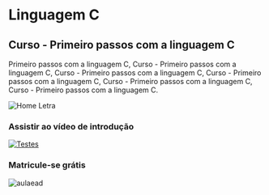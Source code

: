 # Linguagem C
## Curso - Primeiro passos com a linguagem C
Primeiro passos com a linguagem C, Curso - Primeiro passos com a linguagem C, Curso - Primeiro passos com a linguagem C, Curso - Primeiro passos com a linguagem C, Curso - Primeiro passos com a linguagem C, Curso - Primeiro passos com a linguagem C.

![Home Letra](https://github.com/jonesrnogueira/c/blob/main/homem%20letra.gif)
### Assistir ao vídeo de introdução
[![Testes](http://img.youtube.com/vi/yPTnFvtYJNE/0.jpg)](http://www.youtube.com/watch?v=yPTnFvtYJNE "Curso de C")
### Matricule-se grátis
![aulaead](https://www.youtube.com/watch?v=7ZJp_6A9GVI&feature=youtu.be)
